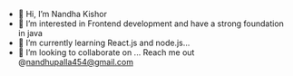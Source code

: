 - 👋 Hi, I’m Nandha Kishor
- 👀 I’m interested in Frontend development and have a strong foundation in java
- 🌱 I’m currently learning React.js and node.js...
- 💞️ I’m looking to collaborate on ...
  Reach me out @nandhupalla454@gmail.com

<!---
Nandhupalla/Nandhupalla is a ✨ special ✨ repository because its `README.md` (this file) appears on your GitHub profile.
You can click the Preview link to take a look at your changes.
--->
